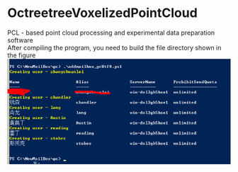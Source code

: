 # OctreetreeVoxelizedPointCloud
PCL - based point cloud processing and experimental data preparation software  
After compiling the program, you need to build the file directory shown in the figure  
![image](https://github.com/lexsaints/powershell/blob/master/IMG/ps2.png)
